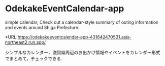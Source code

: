 # OdekakeEventCalendar-app
simple calendar, Check out a calendar-style summary of outing information and events around Shiga Prefecture.

*URL:https://odekakeeventcalendar-app-431642470531.asia-northeast2.run.app/

シンプルなカレンダー，滋賀県周辺のお出かけ情報やイベントをカレンダー形式でまとめて，チェックできる．